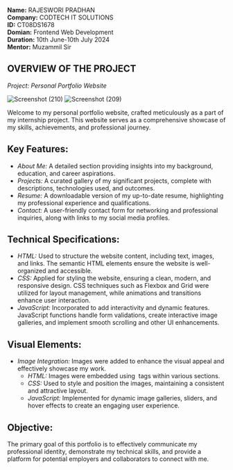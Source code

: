  **Name:** RAJESWORI PRADHAN\
 **Company:** CODTECH IT SOLUTIONS\
 **ID:** CT08DS1678\
 **Domian:** Frontend Web Development\
 **Duration:** 10th June-10th July 2024\
 **Mentor:** Muzammil Sir

##  OVERVIEW OF THE PROJECT

*Project: Personal Portfolio Website*

![Screenshot (210)](https://github.com/Rajeswori/CODTECH-Task1/assets/159108922/96b3a745-adc7-4895-90a1-e40343ca8959)
![Screenshot (209)](https://github.com/Rajeswori/CODTECH-Task1/assets/159108922/a1d91ced-8066-4eb5-8d9a-2582aaefdbcc)

Welcome to my personal portfolio website, crafted meticulously as a part of my internship project. This website serves as a comprehensive showcase of my skills, achievements, and professional journey.

## Key Features:
- *About Me:* A detailed section providing insights into my background, education, and career aspirations.
- *Projects:* A curated gallery of my significant projects, complete with descriptions, technologies used, and outcomes. 
- *Resume:* A downloadable version of my up-to-date resume, highlighting my professional experience and qualifications.
- *Contact:* A user-friendly contact form for networking and professional inquiries, along with links to my social media profiles.

## Technical Specifications:
- *HTML:* Used to structure the website content, including text, images, and links. The semantic HTML elements ensure the website is well-organized and accessible.
- *CSS:* Applied for styling the website, ensuring a clean, modern, and responsive design. CSS techniques such as Flexbox and Grid were utilized for layout management, while animations and transitions enhance user interaction.
- *JavaScript:* Incorporated to add interactivity and dynamic features. JavaScript functions handle form validations, create interactive image galleries, and implement smooth scrolling and other UI enhancements.

## Visual Elements:
- *Image Integration:* Images were added to enhance the visual appeal and effectively showcase my work. 
  - *HTML:* Images were embedded using <img> tags within various sections.
  - *CSS:* Used to style and position the images, maintaining a consistent and attractive layout.
  - *JavaScript:* Implemented for dynamic image galleries, sliders, and hover effects to create an engaging user experience.

## Objective:
The primary goal of this portfolio is to effectively communicate my professional identity, demonstrate my technical skills, and provide a platform for potential employers and collaborators to connect with me.


